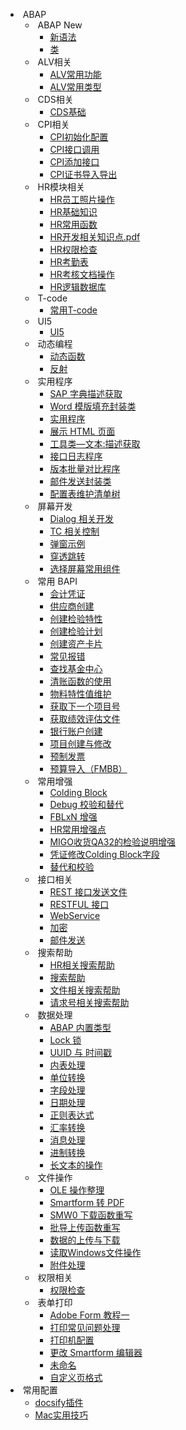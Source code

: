 <!-- _sidebar.md -->
-  ABAP 
  -  ABAP New 
    - [新语法](ABAP/ABAP%20New/新语法.md)
    - [类](ABAP/ABAP%20New/类.md)
  -  ALV相关 
    - [ALV常用功能](ABAP/ALV相关/ALV常用功能.md)
    - [ALV常用类型](ABAP/ALV相关/ALV常用类型.md)
  -  CDS相关 
    - [CDS基础](ABAP/CDS相关/CDS基础.md)
  -  CPI相关 
    - [CPI初始化配置](ABAP/CPI相关/CPI初始化配置.md)
    - [CPI接口调用](ABAP/CPI相关/CPI接口调用.md)
    - [CPI添加接口](ABAP/CPI相关/CPI添加接口.md)
    - [CPI证书导入导出](ABAP/CPI相关/CPI证书导入导出.md)
  -  HR模块相关 
    - [HR员工照片操作](ABAP/HR模块相关/HR员工照片操作.md)
    - [HR基础知识](ABAP/HR模块相关/HR基础知识.md)
    - [HR常用函数](ABAP/HR模块相关/HR常用函数.md)
    - [HR开发相关知识点.pdf](ABAP/HR模块相关/HR开发相关知识点.pdf.md)
    - [HR权限检查](ABAP/HR模块相关/HR权限检查.md)
    - [HR考勤表](ABAP/HR模块相关/HR考勤表.md)
    - [HR考核文档操作](ABAP/HR模块相关/HR考核文档操作.md)
    - [HR逻辑数据库](ABAP/HR模块相关/HR逻辑数据库.md)
  -  T-code 
    - [常用T-code](ABAP/T-code/常用T-code.md)
  -  UI5 
    - [UI5](ABAP/UI5/UI5.md)
  -  动态编程 
    - [动态函数](ABAP/动态编程/动态函数.md)
    - [反射](ABAP/动态编程/反射.md)
  -  实用程序 
    - [SAP 字典描述获取](ABAP/实用程序/SAP%20字典描述获取.md)
    - [Word 模版填充封装类](ABAP/实用程序/Word%20模版填充封装类.md)
    - [实用程序](ABAP/实用程序/实用程序.md)
    - [展示 HTML 页面](ABAP/实用程序/展示%20HTML%20页面.md)
    - [工具类—文本:描述获取](ABAP/实用程序/工具类—文本:描述获取.md)
    - [接口日志程序](ABAP/实用程序/接口日志程序.md)
    - [版本批量对比程序](ABAP/实用程序/版本批量对比程序.md)
    - [邮件发送封装类](ABAP/实用程序/邮件发送封装类.md)
    - [配置表维护清单树](ABAP/实用程序/配置表维护清单树.md)
  -  屏幕开发 
    - [Dialog 相关开发](ABAP/屏幕开发/Dialog%20相关开发.md)
    - [TC 相关控制](ABAP/屏幕开发/TC%20相关控制.md)
    - [弹窗示例](ABAP/屏幕开发/弹窗示例.md)
    - [穿透跳转](ABAP/屏幕开发/穿透跳转.md)
    - [选择屏幕常用组件](ABAP/屏幕开发/选择屏幕常用组件.md)
  -  常用 BAPI 
    - [会计凭证](ABAP/常用%20BAPI/会计凭证.md)
    - [供应商创建](ABAP/常用%20BAPI/供应商创建.md)
    - [创建检验特性](ABAP/常用%20BAPI/创建检验特性.md)
    - [创建检验计划](ABAP/常用%20BAPI/创建检验计划.md)
    - [创建资产卡片](ABAP/常用%20BAPI/创建资产卡片.md)
    - [常见报错](ABAP/常用%20BAPI/常见报错.md)
    - [查找基金中心](ABAP/常用%20BAPI/查找基金中心.md)
    - [清账函数的使用](ABAP/常用%20BAPI/清账函数的使用.md)
    - [物料特性值维护](ABAP/常用%20BAPI/物料特性值维护.md)
    - [获取下一个项目号](ABAP/常用%20BAPI/获取下一个项目号.md)
    - [获取绩效评估文件](ABAP/常用%20BAPI/获取绩效评估文件.md)
    - [银行账户创建](ABAP/常用%20BAPI/银行账户创建.md)
    - [项目创建与修改](ABAP/常用%20BAPI/项目创建与修改.md)
    - [预制发票](ABAP/常用%20BAPI/预制发票.md)
    - [预算导入（FMBB）](ABAP/常用%20BAPI/预算导入（FMBB）.md)
  -  常用增强 
    - [Colding Block](ABAP/常用增强/Colding%20Block.md)
    - [Debug 校验和替代](ABAP/常用增强/Debug%20校验和替代.md)
    - [FBLxN 增强](ABAP/常用增强/FBLxN%20增强.md)
    - [HR常用增强点](ABAP/常用增强/HR常用增强点.md)
    - [MIGO收货QA32的检验说明增强](ABAP/常用增强/MIGO收货QA32的检验说明增强.md)
    - [凭证修改Colding Block字段](ABAP/常用增强/凭证修改Colding%20Block字段.md)
    - [替代和校验](ABAP/常用增强/替代和校验.md)
  -  接口相关 
    - [REST 接口发送文件](ABAP/接口相关/REST%20接口发送文件.md)
    - [RESTFUL 接口](ABAP/接口相关/RESTFUL%20接口.md)
    - [WebService](ABAP/接口相关/WebService.md)
    - [加密](ABAP/接口相关/加密.md)
    - [邮件发送](ABAP/接口相关/邮件发送.md)
  -  搜索帮助 
    - [HR相关搜索帮助](ABAP/搜索帮助/HR相关搜索帮助.md)
    - [搜索帮助](ABAP/搜索帮助/搜索帮助.md)
    - [文件相关搜索帮助](ABAP/搜索帮助/文件相关搜索帮助.md)
    - [请求号相关搜索帮助](ABAP/搜索帮助/请求号相关搜索帮助.md)
  -  数据处理 
    - [ABAP 内置类型](ABAP/数据处理/ABAP%20内置类型.md)
    - [Lock 锁](ABAP/数据处理/Lock%20锁.md)
    - [UUID 与 时间戳](ABAP/数据处理/UUID%20与%20时间戳.md)
    - [内表处理](ABAP/数据处理/内表处理.md)
    - [单位转换](ABAP/数据处理/单位转换.md)
    - [字段处理](ABAP/数据处理/字段处理.md)
    - [日期处理](ABAP/数据处理/日期处理.md)
    - [正则表达式](ABAP/数据处理/正则表达式.md)
    - [汇率转换](ABAP/数据处理/汇率转换.md)
    - [消息处理](ABAP/数据处理/消息处理.md)
    - [进制转换](ABAP/数据处理/进制转换.md)
    - [长文本的操作](ABAP/数据处理/长文本的操作.md)
  -  文件操作 
    - [OLE 操作整理](ABAP/文件操作/OLE%20操作整理.md)
    - [Smartform 转 PDF](ABAP/文件操作/Smartform%20转%20PDF.md)
    - [SMW0 下载函数重写](ABAP/文件操作/SMW0%20下载函数重写.md)
    - [批导上传函数重写](ABAP/文件操作/批导上传函数重写.md)
    - [数据的上传与下载](ABAP/文件操作/数据的上传与下载.md)
    - [读取Windows文件操作](ABAP/文件操作/读取Windows文件操作.md)
    - [附件处理](ABAP/文件操作/附件处理.md)
  -  权限相关 
    - [权限检查](ABAP/权限相关/权限检查.md)
  -  表单打印 
    - [Adobe Form 教程一](ABAP/表单打印/Adobe%20Form%20教程一.md)
    - [打印常见问题处理](ABAP/表单打印/打印常见问题处理.md)
    - [打印机配置](ABAP/表单打印/打印机配置.md)
    - [更改 Smartform 编辑器](ABAP/表单打印/更改%20Smartform%20编辑器.md)
    - [未命名](ABAP/表单打印/未命名.md)
    - [自定义页格式](ABAP/表单打印/自定义页格式.md)
-  常用配置 
  - [docsify插件](常用配置/docsify插件.md)
  - [Mac实用技巧](常用配置/Mac实用技巧.md)